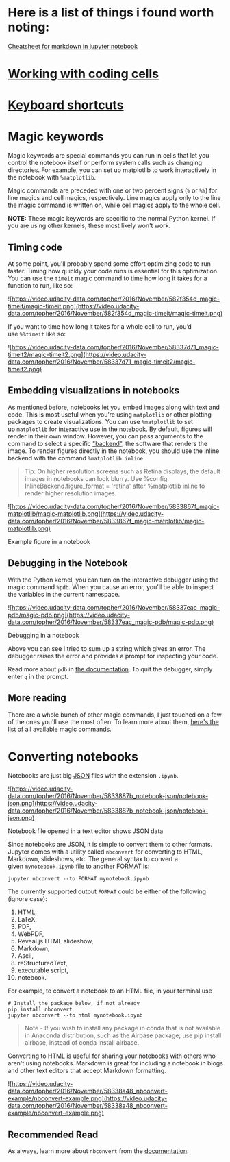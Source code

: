 # Here is a list of things i found worth noting:

[Cheatsheet for markdown in jupyter notebook](https://github.com/adam-p/markdown-here/wiki/Markdown-Cheatsheet)

# [Working with coding cells](Setup/working-with-coding-cells.ipynb)
# [Keyboard shortcuts](Setup/keyboard-shortcuts.ipynb)

# Magic keywords

Magic keywords are special commands you can run in cells that let you control the notebook itself or perform system calls such as changing directories. For example, you can set up matplotlib to work interactively in the notebook with `%matplotlib`.

Magic commands are preceded with one or two percent signs (`%` or `%%`) for line magics and cell magics, respectively. Line magics apply only to the line the magic command is written on, while cell magics apply to the whole cell.

**NOTE:** These magic keywords are specific to the normal Python kernel. If you are using other kernels, these most likely won't work.

## **Timing code**

At some point, you'll probably spend some effort optimizing code to run faster. Timing how quickly your code runs is essential for this optimization. You can use the `timeit` magic command to time how long it takes for a function to run, like so:

![https://video.udacity-data.com/topher/2016/November/582f354d_magic-timeit/magic-timeit.png](https://video.udacity-data.com/topher/2016/November/582f354d_magic-timeit/magic-timeit.png)

If you want to time how long it takes for a whole cell to run, you’d use `%%timeit` like so:

![https://video.udacity-data.com/topher/2016/November/58337d71_magic-timeit2/magic-timeit2.png](https://video.udacity-data.com/topher/2016/November/58337d71_magic-timeit2/magic-timeit2.png)

## **Embedding visualizations in notebooks**

As mentioned before, notebooks let you embed images along with text and code. This is most useful when you’re using `matplotlib` or other plotting packages to create visualizations. You can use `%matplotlib` to set up `matplotlib` for interactive use in the notebook. By default, figures will render in their own window. However, you can pass arguments to the command to select a specific ["backend"](http://matplotlib.org/faq/usage_faq.html#what-is-a-backend), the software that renders the image. To render figures directly in the notebook, you should use the inline backend with the command `%matplotlib inline`.

> Tip: On higher resolution screens such as Retina displays, the default images in notebooks can look blurry. Use %config InlineBackend.figure_format = 'retina' after %matplotlib inline to render higher resolution images.
> 

![https://video.udacity-data.com/topher/2016/November/5833867f_magic-matplotlib/magic-matplotlib.png](https://video.udacity-data.com/topher/2016/November/5833867f_magic-matplotlib/magic-matplotlib.png)

Example figure in a notebook

## **Debugging in the Notebook**

With the Python kernel, you can turn on the interactive debugger using the magic command `%pdb`. When you cause an error, you'll be able to inspect the variables in the current namespace.

![https://video.udacity-data.com/topher/2016/November/58337eac_magic-pdb/magic-pdb.png](https://video.udacity-data.com/topher/2016/November/58337eac_magic-pdb/magic-pdb.png)

Debugging in a notebook

Above you can see I tried to sum up a string which gives an error. The debugger raises the error and provides a prompt for inspecting your code.

Read more about `pdb` in [the documentation](https://docs.python.org/3/library/pdb.html). To quit the debugger, simply enter `q` in the prompt.

## **More reading**

There are a whole bunch of other magic commands, I just touched on a few of the ones you'll use the most often. To learn more about them, [here's the list](http://ipython.readthedocs.io/en/stable/interactive/magics.html) of all available magic commands.

# Converting notebooks

Notebooks are just big [JSON](http://www.json.org/) files with the extension `.ipynb`.

![https://video.udacity-data.com/topher/2016/November/5833887b_notebook-json/notebook-json.png](https://video.udacity-data.com/topher/2016/November/5833887b_notebook-json/notebook-json.png)

Notebook file opened in a text editor shows JSON data

Since notebooks are JSON, it is simple to convert them to other formats. Jupyter comes with a utility called `nbconvert` for converting to HTML, Markdown, slideshows, etc. The general syntax to convert a given `mynotebook.ipynb` file to another FORMAT is:

```
jupyter nbconvert --to FORMAT mynotebook.ipynb

```

The currently supported output `FORMAT` could be either of the following (ignore case):

1. HTML,
2. LaTeX,
3. PDF,
4. WebPDF,
5. Reveal.js HTML slideshow,
6. Markdown,
7. Ascii,
8. reStructuredText,
9. executable script,
10. notebook.

For example, to convert a notebook to an HTML file, in your terminal use

```
# Install the package below, if not already
pip install nbconvert
jupyter nbconvert --to html mynotebook.ipynb

```

> Note - If you wish to install any package in conda that is not available in Anaconda distribution, such as the Airbase package, use pip install airbase, instead of conda install airbase.
> 

Converting to HTML is useful for sharing your notebooks with others who aren't using notebooks. Markdown is great for including a notebook in blogs and other text editors that accept Markdown formatting.

![https://video.udacity-data.com/topher/2016/November/58338a48_nbconvert-example/nbconvert-example.png](https://video.udacity-data.com/topher/2016/November/58338a48_nbconvert-example/nbconvert-example.png)

## **Recommended Read**

As always, learn more about `nbconvert` from the [documentation](https://nbconvert.readthedocs.io/en/latest/usage.html).


